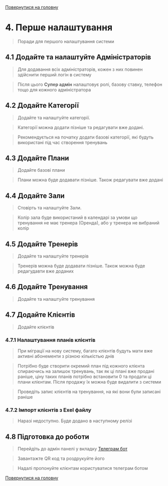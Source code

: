 [Повернутися на головну](/)

# 4. Перше налаштування

> Поради для першого налаштування системи

## 4.1 Додайте та налаштуйте Адміністраторів

> Для додавання всіх адміністраторів, кожен з них повинен здійснити перший логін в систему

> Після цього **Супер адмін** налаштовує ролі, базову ставку, телефон тощо для кожного адміністратора

## 4.2 Додайте Категорії

> Додайте та налаштуйте категорії.

> Категорії можна додати пізніше та редагувати вже додані.

> Рекомендується на початку додати базові категорії, які будуть використані під час створення тренувань

## 4.3 Додайте Плани

> Додайте базові плани

> Плани можна буде додавати пізніше. Також редагувати вже додані

## 4.4 Додайте Зали

> Стовірть та налаштуйте Зали.

> Колір зала буде використаний в календарі за умови що тренування не має тренера (Оренда), або у тренера не вибраний колір

## 4.5 Додайте Тренерів

> Додайте та налаштуйте тренерів

> Тренерів можна буде додавати пізніше. Також можна буде редагудавти вже доданих

## 4.6 Додайте Тренування

> Додайте та налаштуйте тренування

## 4.7 Додайте Клієнтів

> Додайте клієнтів

### 4.7.1 Налаштування планів клієнтів

> При міграції на нову систему, багато клієнтів будуть мати вже активні абонементи з різною кількістью днів

> Потрібно буде створити окремий план під кожного клієнта спираючись на залишок тренувань, так як ці плані вже продані раніше, ціну таких планів потрібно встановити 0 та продати ці плани клієнтам. Після продажу їх можна буде видалити з системи

> Проведіть запис клієнтів на тренування, на які вони були записані раніше

### 4.7.2 Імпорт клієнтів з Exel файлу

> Наразі недоступно. Буде додано в наступному релізі

## 4.8 Підготовка до роботи

> Перейдіть до адмін панелі у вкладку [Телеграм бот](/login/telegram-bot)

> Завантажте QR код та роздрукуйте його

> Надалі пропонуйте клієнтам користуватися телеграм ботом

[Повернутися на головну](/)